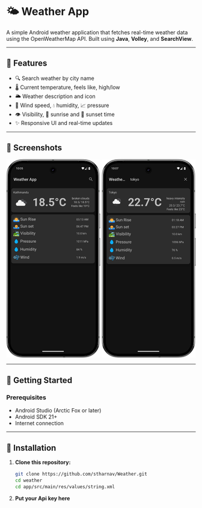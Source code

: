 # 🌤️ Weather App

A simple Android weather application that fetches real-time weather data using the OpenWeatherMap API. Built using **Java**, **Volley**, and **SearchView**.

---

## 📱 Features

- 🔍 Search weather by city name
- 🌡️ Current temperature, feels like, high/low
- 🌥️ Weather description and icon
- 💨 Wind speed, 💧 humidity, 📈 pressure
- 👁️ Visibility, 🌅 sunrise and 🌇 sunset time
- ✨ Responsive UI and real-time updates

---

## 📸 Screenshots

<!-- Add your screenshots here -->
<p float="left">
  <img src="screenshots/sc1.png" width="250" />
  <img src="screenshots/sc2.png" width="250" />
</p>

---

## 🚀 Getting Started

### Prerequisites

- Android Studio (Arctic Fox or later)
- Android SDK 21+
- Internet connection

---

## 🔧 Installation

1. **Clone this repository:**
   ```bash
   git clone https://github.com/stharnav/Weather.git
   cd weather
   cd app/src/main/res/values/string.xml
2. **Put your Api key here**
   

